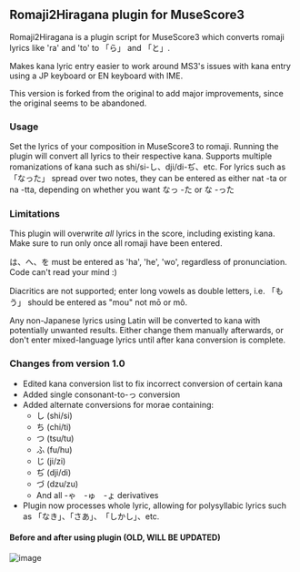 ## Romaji2Hiragana plugin for MuseScore3
Romaji2Hiragana is a plugin script for MuseScore3 which converts romaji lyrics like 'ra' and 'to' to 「ら」 and 「と」.

Makes kana lyric entry easier to work around MS3's issues with kana entry using a JP keyboard or EN keyboard with IME.

This version is forked from the original to add major improvements, since the original seems to be abandoned.

### Usage
Set the lyrics of your composition in MuseScore3 to romaji. Running the plugin will convert all lyrics to their respective kana. Supports multiple romanizations of kana such as shi/si-し、dji/di-ぢ、etc.
For lyrics such as 「なった」 spread over two notes, they can be entered as either nat -ta or na -tta, depending on whether you want なっ -た or な -った

### Limitations
This plugin will overwrite *all* lyrics in the score, including existing kana. Make sure to run only once all romaji have been entered.

は、へ、を must be entered as 'ha', 'he', 'wo', regardless of pronunciation. Code can't read your mind :)

Diacritics are not supported; enter long vowels as double letters, i.e. 「もう」 should be entered as "mou" not mō or mô.

Any non-Japanese lyrics using Latin will be converted to kana with potentially unwanted results. Either change them manually afterwards, or don't enter mixed-language lyrics until after kana conversion is complete.

### Changes from version 1.0
- Edited kana conversion list to fix incorrect conversion of certain kana
- Added single consonant-to-っ conversion
- Added alternate conversions for morae containing:
	- し (shi/si)
	- ち (chi/ti)
	- つ (tsu/tu)
	- ふ (fu/hu)
	- じ (ji/zi)
	- ぢ (dji/di)
	- づ (dzu/zu)
	- And all -ゃ　-ゅ　-ょ derivatives
- Plugin now processes whole lyric, allowing for polysyllabic lyrics such as 「なき」、「さあ」、　「しかし」、etc.

#### Before and after using plugin (OLD, WILL BE UPDATED)
![image](beforeandafter.png)

